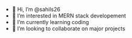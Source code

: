 - 👋 Hi, I’m @sahils26
- 👀 I’m interested in MERN stack developement
- 🌱 I’m currently learning coding 
- 💞️ I’m looking to collaborate on major projects

<!---
sahils26/sahils26 is a ✨ special ✨ repository because its `README.md` (this file) appears on your GitHub profile.
You can click the Preview link to take a look at your changes.
--->
